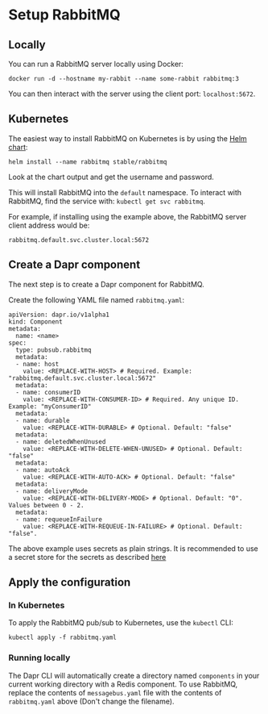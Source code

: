 # Setup RabbitMQ 

## Locally

You can run a RabbitMQ server locally using Docker:

```
docker run -d --hostname my-rabbit --name some-rabbit rabbitmq:3
```

You can then interact with the server using the client port: `localhost:5672`.

## Kubernetes

The easiest way to install RabbitMQ on Kubernetes is by using the [Helm chart](https://github.com/helm/charts/tree/master/stable/rabbitmq):

```
helm install --name rabbitmq stable/rabbitmq
```

Look at the chart output and get the username and password.

This will install RabbitMQ into the `default` namespace.
To interact with RabbitMQ, find the service with: `kubectl get svc rabbitmq`.

For example, if installing using the example above, the RabbitMQ server client address would be:

`rabbitmq.default.svc.cluster.local:5672`

## Create a Dapr component

The next step is to create a Dapr component for RabbitMQ.

Create the following YAML file named `rabbitmq.yaml`:

```
apiVersion: dapr.io/v1alpha1
kind: Component
metadata:
  name: <name>
spec:
  type: pubsub.rabbitmq
  metadata:
  - name: host
    value: <REPLACE-WITH-HOST> # Required. Example: "rabbitmq.default.svc.cluster.local:5672"
  metadata:
  - name: consumerID
    value: <REPLACE-WITH-CONSUMER-ID> # Required. Any unique ID. Example: "myConsumerID"
  metadata:
  - name: durable
    value: <REPLACE-WITH-DURABLE> # Optional. Default: "false"
  metadata:
  - name: deletedWhenUnused
    value: <REPLACE-WITH-DELETE-WHEN-UNUSED> # Optional. Default: "false"
  metadata:
  - name: autoAck
    value: <REPLACE-WITH-AUTO-ACK> # Optional. Default: "false"
  metadata:
  - name: deliveryMode
    value: <REPLACE-WITH-DELIVERY-MODE> # Optional. Default: "0". Values between 0 - 2.
  metadata:
  - name: requeueInFailure
    value: <REPLACE-WITH-REQUEUE-IN-FAILURE> # Optional. Default: "false".
```

The above example uses secrets as plain strings. It is recommended to use a secret store for the secrets as described [here](../../concepts/components/secrets.md)


## Apply the configuration

### In Kubernetes

To apply the RabbitMQ pub/sub to Kubernetes, use the `kubectl` CLI:

```
kubectl apply -f rabbitmq.yaml
```

### Running locally

The Dapr CLI will automatically create a directory named `components` in your current working directory with a Redis component.
To use RabbitMQ, replace the contents of `messagebus.yaml` file with the contents of `rabbitmq.yaml` above (Don't change the filename).